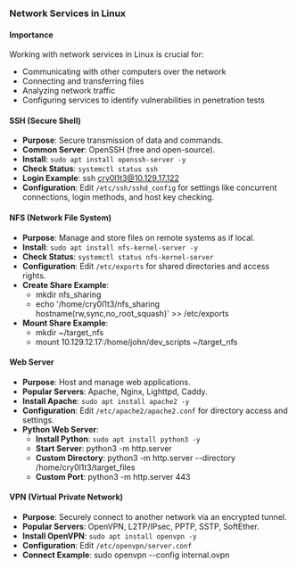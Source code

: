 ### Network Services in Linux

#### Importance

Working with network services in Linux is crucial for:

- Communicating with other computers over the network
- Connecting and transferring files
- Analyzing network traffic
- Configuring services to identify vulnerabilities in penetration tests

#### SSH (Secure Shell)

- **Purpose**: Secure transmission of data and commands.
- **Common Server**: OpenSSH (free and open-source).
- **Install**: `sudo apt install openssh-server -y`
- **Check Status**: `systemctl status ssh`
- **Login Example**: ssh cry0l1t3@10.129.17.122
- **Configuration**: Edit `/etc/ssh/sshd_config` for settings like concurrent connections, login methods, and host key checking.

#### NFS (Network File System)

- **Purpose**: Manage and store files on remote systems as if local.
- **Install**: `sudo apt install nfs-kernel-server -y`
- **Check Status**: `systemctl status nfs-kernel-server`
- **Configuration**: Edit `/etc/exports` for shared directories and access rights.
- **Create Share Example**:
	- mkdir nfs_sharing
	- echo '/home/cry0l1t3/nfs_sharing hostname(rw,sync,no_root_squash)' >> /etc/exports
- **Mount Share Example**:
	- mkdir ~/target_nfs
	- mount 10.129.12.17:/home/john/dev_scripts ~/target_nfs

#### Web Server

- **Purpose**: Host and manage web applications.
- **Popular Servers**: Apache, Nginx, Lighttpd, Caddy.
- **Install Apache**: `sudo apt install apache2 -y`
- **Configuration**: Edit `/etc/apache2/apache2.conf` for directory access and settings.
- **Python Web Server**:
    - **Install Python**: `sudo apt install python3 -y`
    - **Start Server**: python3 -m http.server
	- **Custom Directory**: python3 -m http.server --directory /home/cry0l1t3/target_files
	- **Custom Port**: python3 -m http.server 443

#### VPN (Virtual Private Network)

- **Purpose**: Securely connect to another network via an encrypted tunnel.
- **Popular Servers**: OpenVPN, L2TP/IPsec, PPTP, SSTP, SoftEther.
- **Install OpenVPN**: `sudo apt install openvpn -y`
- **Configuration**: Edit `/etc/openvpn/server.conf`
- **Connect Example**: sudo openvpn --config internal.ovpn
